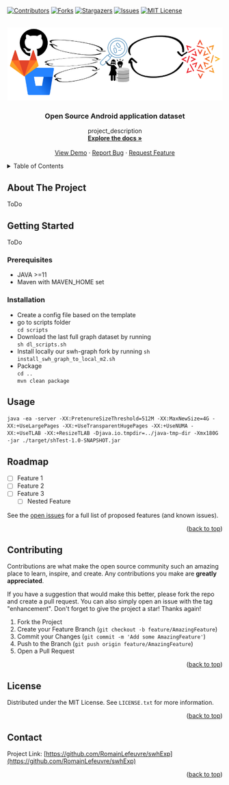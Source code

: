 <a name="readme-top"></a>


<!-- PROJECT SHIELDS -->
[![Contributors][contributors-shield]][contributors-url]
[![Forks][forks-shield]][forks-url]
[![Stargazers][stars-shield]][stars-url]
[![Issues][issues-shield]][issues-url]
[![MIT License][license-shield]][license-url]



<!-- PROJECT LOGO -->
<br />
<div align="center">
  <a href="https://github.com/RomainLefeuvre/swhExp">
    <img src="images/logo.png" alt="Logo" width="800" >
  </a>

<h3 align="center">Open Source Android application dataset </h3>

  <p align="center">
    project_description
    <br />
    <a href="https://github.com/RomainLefeuvre/swhExp"><strong>Explore the docs »</strong></a>
    <br />
    <br />
    <a href="https://github.com/RomainLefeuvre/swhExp">View Demo</a>
    ·
    <a href="https://github.com/RomainLefeuvre/swhExp/issues">Report Bug</a>
    ·
    <a href="https://github.com/RomainLefeuvre/swhExp/issues">Request Feature</a>
  </p>
</div>



<!-- TABLE OF CONTENTS -->
<details>
  <summary>Table of Contents</summary>
  <ol>
    <li>
      <a href="#about-the-project">About The Project</a>
      <ul>
        <li><a href="#built-with">Built With</a></li>
      </ul>
    </li>
    <li>
      <a href="#getting-started">Getting Started</a>
      <ul>
        <li><a href="#prerequisites">Prerequisites</a></li>
        <li><a href="#installation">Installation</a></li>
      </ul>
    </li>
    <li><a href="#usage">Usage</a></li>
    <li><a href="#roadmap">Roadmap</a></li>
    <li><a href="#contributing">Contributing</a></li>
    <li><a href="#license">License</a></li>
    <li><a href="#contact">Contact</a></li>
    <li><a href="#acknowledgments">Acknowledgments</a></li>
  </ol>
</details>



<!-- ABOUT THE PROJECT -->

## About The Project

ToDo

## Getting Started

ToDo

### Prerequisites

- JAVA >=11
- Maven with MAVEN_HOME set

### Installation

- Create a config file based on the template
- go to scripts folder  
  `cd scripts`
- Download the last full graph dataset by running  
  `sh dl_scripts.sh`
- Install locally our swh-graph fork by running
  `sh install_swh_graph_to_local_m2.sh`
- Package  
  `cd ..`  
  `mvn clean package`

<!-- USAGE EXAMPLES -->

## Usage

`java -ea -server -XX:PretenureSizeThreshold=512M -XX:MaxNewSize=4G -XX:+UseLargePages -XX:+UseTransparentHugePages -XX:+UseNUMA -XX:+UseTLAB -XX:+ResizeTLAB -Djava.io.tmpdir=../java-tmp-dir -Xmx180G -jar ./target/shTest-1.0-SNAPSHOT.jar`



<!-- ROADMAP -->

## Roadmap

- [ ] Feature 1
- [ ] Feature 2
- [ ] Feature 3
    - [ ] Nested Feature

See the [open issues](https://github.com/RomainLefeuvre/swhExp) for a full list of proposed features (and known issues).

<p align="right">(<a href="#readme-top">back to top</a>)</p>



<!-- CONTRIBUTING -->

## Contributing

Contributions are what make the open source community such an amazing place to learn, inspire, and create. Any
contributions you make are **greatly appreciated**.

If you have a suggestion that would make this better, please fork the repo and create a pull request. You can also
simply open an issue with the tag "enhancement". Don't forget to give the project a star! Thanks again!

1. Fork the Project
2. Create your Feature Branch (`git checkout -b feature/AmazingFeature`)
3. Commit your Changes (`git commit -m 'Add some AmazingFeature'`)
4. Push to the Branch (`git push origin feature/AmazingFeature`)
5. Open a Pull Request

<p align="right">(<a href="#readme-top">back to top</a>)</p>


<!-- LICENSE -->

## License

Distributed under the MIT License. See `LICENSE.txt` for more information.

<p align="right">(<a href="#readme-top">back to top</a>)</p>


<!-- CONTACT -->

## Contact

Project Link: [https://github.com/RomainLefeuvre/swhExp](https://github.com/RomainLefeuvre/swhExp)

<p align="right">(<a href="#readme-top">back to top</a>)</p>


<!-- MARKDOWN LINKS & IMAGES -->
<!-- https://www.markdownguide.org/basic-syntax/#reference-style-links -->

[contributors-shield]: https://img.shields.io/github/contributors/RomainLefeuvre/swhExp.svg?style=for-the-badge

[contributors-url]: https://github.com/RomainLefeuvre/swhExp/graphs/contributors

[forks-shield]: https://img.shields.io/github/forks/RomainLefeuvre/swhExp.svg?style=for-the-badge

[forks-url]: https://github.com/RomainLefeuvre/swhExp/network/members

[stars-shield]: https://img.shields.io/github/stars/RomainLefeuvre/swhExp.svg?style=for-the-badge

[stars-url]: https://github.com/RomainLefeuvre/swhExp/stargazers

[issues-shield]: https://img.shields.io/github/issues/RomainLefeuvre/swhExp.svg?style=for-the-badge

[issues-url]: https://github.com/RomainLefeuvre/swhExp/issues

[license-shield]: https://img.shields.io/github/license/RomainLefeuvre/swhExp.svg?style=for-the-badge

[license-url]: https://github.com/RomainLefeuvre/swhExp/blob/master/LICENSE.txt


